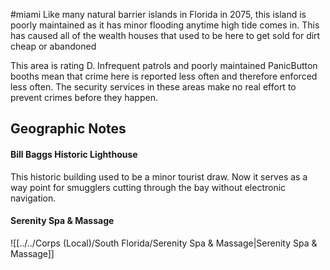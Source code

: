 #miami
Like many natural barrier islands in Florida in 2075, this island is poorly maintained as it has minor flooding anytime high tide comes in. This has caused all of the wealth houses that used to be here to get sold for dirt cheap or abandoned  
  
This area is rating D. Infrequent patrols and poorly maintained PanicButton booths mean that crime here is reported less often and therefore enforced less often. The security services in these areas make no real effort to prevent crimes before they happen.

## Geographic Notes

#### Bill Baggs Historic Lighthouse

This historic building used to be a minor tourist draw. Now it serves as a way point for smugglers cutting through the bay without electronic navigation.

#### Serenity Spa & Massage
![[../../Corps (Local)/South Florida/Serenity Spa & Massage|Serenity Spa & Massage]]
